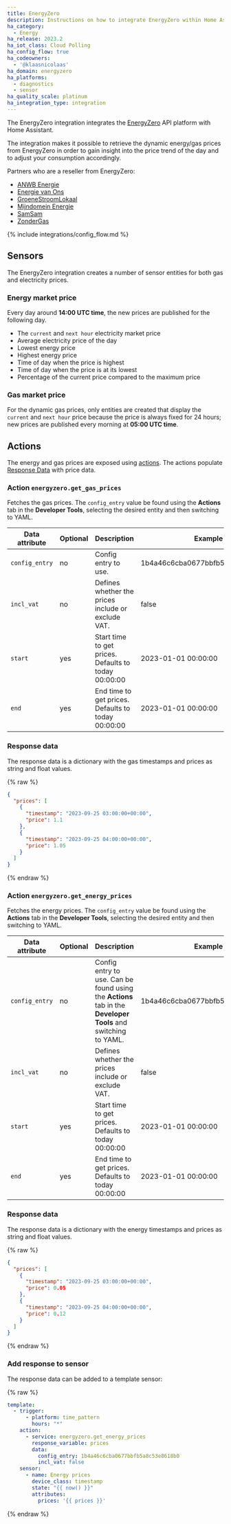 ```yaml
---
title: EnergyZero
description: Instructions on how to integrate EnergyZero within Home Assistant.
ha_category:
  - Energy
ha_release: 2023.2
ha_iot_class: Cloud Polling
ha_config_flow: true
ha_codeowners:
  - '@klaasnicolaas'
ha_domain: energyzero
ha_platforms:
  - diagnostics
  - sensor
ha_quality_scale: platinum
ha_integration_type: integration
---
```


The EnergyZero integration integrates the [EnergyZero](https://www.energyzero.nl/) API platform with Home Assistant.

The integration makes it possible to retrieve the dynamic energy/gas prices
from EnergyZero in order to gain insight into the price trend of the day and
to adjust your consumption accordingly.

Partners who are a reseller from EnergyZero:

- [ANWB Energie](https://www.anwb.nl/huis/energie/anwb-energie)
- [Energie van Ons](https://www.energie.vanons.org)
- [GroeneStroomLokaal](https://www.groenestroomlokaal.nl)
- [Mijndomein Energie](https://www.mijndomein.nl/energie)
- [SamSam](https://www.samsam.nu)
- [ZonderGas](https://www.zondergas.nu)

{% include integrations/config_flow.md %}

## Sensors

The EnergyZero integration creates a number of sensor entities for both gas and electricity prices.

### Energy market price

Every day around **14:00 UTC time**, the new prices are published for the following day.

- The `current` and `next hour` electricity market price
- Average electricity price of the day
- Lowest energy price
- Highest energy price
- Time of day when the price is highest
- Time of day when the price is at its lowest
- Percentage of the current price compared to the maximum price

### Gas market price

For the dynamic gas prices, only entities are created that display the
`current` and `next hour` price because the price is always fixed for
24 hours; new prices are published every morning at **05:00 UTC time**.

## Actions

The energy and gas prices are exposed using [actions](/docs/scripts/service-calls/). The actions populate [Response Data](/docs/scripts/service-calls#use-templates-to-handle-response-data) with price data.

### Action `energyzero.get_gas_prices`

Fetches the gas prices. The `config_entry` value be found using the **Actions** tab in the **Developer Tools**, selecting the desired entity and then switching to YAML.

| Data attribute | Optional | Description | Example |
| ---------------------- | -------- | ----------- | --------|
| `config_entry` | no | Config entry to use. | 1b4a46c6cba0677bbfb5a8c53e8618b0
| `incl_vat` | no | Defines whether the prices include or exclude VAT. | false
| `start` | yes | Start time to get prices. Defaults to today 00:00:00 | 2023-01-01 00:00:00
| `end` | yes | End time to get prices. Defaults to today 00:00:00 | 2023-01-01 00:00:00

### Response data

The response data is a dictionary with the gas timestamps and prices as string and float values.

{% raw %}

```json
{
  "prices": [
    {
      "timestamp": "2023-09-25 03:00:00+00:00",
      "price": 1.1
    },
    {
      "timestamp": "2023-09-25 04:00:00+00:00",
      "price": 1.05
    }
  ]
}

```

{% endraw %}

### Action `energyzero.get_energy_prices`

Fetches the energy prices. The `config_entry` value be found using the **Actions** tab in the **Developer Tools**, selecting the desired entity and then switching to YAML.

| Data attribute | Optional | Description | Example |
| ---------------------- | -------- | ----------- | --------|
| `config_entry` | no | Config entry to use. Can be found using the **Actions** tab in the **Developer Tools** and switching to YAML. | 1b4a46c6cba0677bbfb5a8c53e8618b0
| `incl_vat` | no | Defines whether the prices include or exclude VAT. | false
| `start` | yes | Start time to get prices. Defaults to today 00:00:00 | 2023-01-01 00:00:00
| `end` | yes | End time to get prices. Defaults to today 00:00:00 | 2023-01-01 00:00:00

### Response data

The response data is a dictionary with the energy timestamps and prices as string and float values.

{% raw %}

```json
{
  "prices": [
    {
      "timestamp": "2023-09-25 03:00:00+00:00",
      "price": 0.05
    },
    {
      "timestamp": "2023-09-25 04:00:00+00:00",
      "price": 0.12
    }
  ]
}
```

{% endraw %}

### Add response to sensor

The response data can be added to a template sensor:

{% raw %}

```yaml
template:
  - trigger:
      - platform: time_pattern
        hours: "*"
    action:
      - service: energyzero.get_energy_prices
        response_variable: prices
        data:
          config_entry: 1b4a46c6cba0677bbfb5a8c53e8618b0
          incl_vat: false
    sensor:
      - name: Energy prices
        device_class: timestamp
        state: "{{ now() }}"
        attributes:
          prices: '{{ prices }}'
```

{% endraw %}
